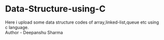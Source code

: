 # Data-Structure-using-C
Here i upload some data structure codes of array,linked-list,queue etc using c language.
<br>
Author - Deepanshu Sharma
